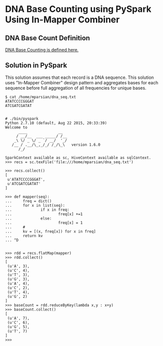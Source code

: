 DNA Base Counting using PySpark Using In-Mapper Combiner
========================================================

DNA Base Count Definition
-------------------------
[DNA Base Counting is defined here.](https://www.safaribooksonline.com/library/view/data-algorithms/9781491906170/ch24.html)

Solution in PySpark
-------------------
This solution assumes that each record is a DNA sequence. 
This solution uses "In-Mapper Combiner" design pattern 
and aggregates bases for each sequence before full
aggregation of all frequencies for unique bases.


````
$ cat /home/mparsian/dna_seq.txt
ATATCCCCGGGAT
ATCGATCGATAT


# ./bin/pyspark
Python 2.7.10 (default, Aug 22 2015, 20:33:39) 
Welcome to
      ____              __
     / __/__  ___ _____/ /__
    _\ \/ _ \/ _ `/ __/  '_/
   /__ / .__/\_,_/_/ /_/\_\   version 1.6.0
      /_/

SparkContext available as sc, HiveContext available as sqlContext.
>>> recs = sc.texFile('file:///home/mparsian/dna_seq.txt')

>>> recs.collect()
[
 u'ATATCCCCGGGAT', 
 u'ATCGATCGATAT'
]

>>> def mapper(seq):
...     freq = dict()
...     for x in list(seq):
...             if x in freq:
...                     freq[x] +=1
...             else:
...                     freq[x] = 1
...     #
...     kv = [(x, freq[x]) for x in freq]
...     return kv
... ^D


>>> rdd = recs.flatMap(mapper)
>>> rdd.collect()
[
 (u'A', 3), 
 (u'C', 4), 
 (u'T', 3), 
 (u'G', 3), 
 (u'A', 4), 
 (u'C', 2), 
 (u'T', 4), 
 (u'G', 2)
]
>>> baseCount = rdd.reduceByKey(lambda x,y : x+y)
>>> baseCount.collect()
[
 (u'A', 7), 
 (u'C', 6), 
 (u'G', 5), 
 (u'T', 7)
]
>>> 
````

	
